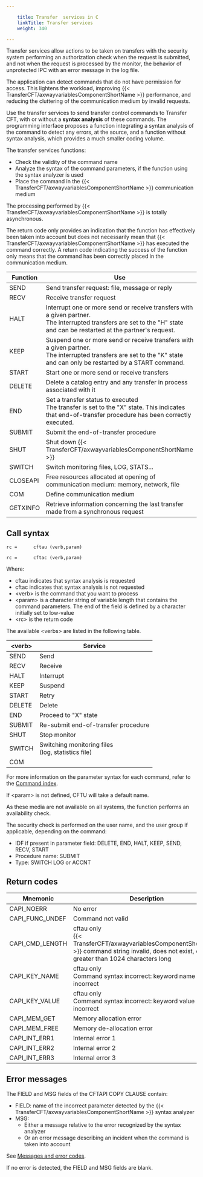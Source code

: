 ```yaml
---

    title: Transfer  services in C
    linkTitle: Transfer services
    weight: 340

---
```

Transfer services allow actions to be taken
on transfers with the security system performing an authorization check
when the request is submitted, and not when the request is processed by
the monitor, the behavior of unprotected IPC with an error message in
the log file.

The application can detect commands that do
not have permission for access. This lightens the workload, improving {{< TransferCFT/axwayvariablesComponentShortName  >}} performance, and reducing the cluttering
of the communication medium by invalid requests.

Use the transfer services to send transfer control commands to Transfer
CFT, with or without a **syntax analysis**
of these commands. The programming interface proposes a function integrating
a syntax analysis of the command to detect any errors, at the source,
and a function without syntax analysis, which provides a much smaller
coding volume.

The transfer services functions:

- Check the validity
    of the command name
- Analyze the syntax
    of the command parameters, if the function using the syntax analyzer is
    used
- Place the command
    in the {{< TransferCFT/axwayvariablesComponentShortName >}} communication medium

The processing performed by {{< TransferCFT/axwayvariablesComponentShortName  >}} is totally asynchronous.

The return code only provides an indication that the function has effectively
been taken into account but does not necessarily mean that {{< TransferCFT/axwayvariablesComponentShortName  >}}
has executed the command correctly. A return code indicating the success
of the function only means that the command has been correctly placed
in the communication medium.


| Function | Use |
| --- | --- |
| SEND | Send transfer request: file, message or reply |
| RECV | Receive transfer request |
| HALT | Interrupt one or more send or receive transfers with a given partner.<br/> The interrupted transfers are set to the "H" state and can be restarted at the partner's request. |
| KEEP | Suspend one or more send or receive transfers with a given partner.<br/> The interrupted transfers are set to the "K" state and can only be restarted by a START command. |
| START | Start one or more send or receive transfers |
| DELETE | Delete a catalog entry and any transfer in process associated with it |
| END | Set a transfer status to executed<br/> The transfer is set to the "X" state. This indicates that end-of-transfer procedure has been correctly executed. |
| SUBMIT | Submit the end-of-transfer procedure |
| SHUT | Shut down {{< TransferCFT/axwayvariablesComponentShortName  >}} |
| SWITCH | Switch monitoring files, LOG, STATS... |
| CLOSEAPI | Free resources allocated at opening of communication medium: memory, network, file |
| COM | Define communication medium |
| GETXINFO | Retrieve information concerning the last transfer made from a synchronous request |


<span id="Call Syntax"></span>

## Call syntax

`rc =      cftau (verb,param)`

`rc =      cftac (verb,param)`

Where:

- cftau indicates
    that syntax analysis is requested
- cftac indicates that syntax analysis is not requested
- &lt;verb> is
    the command that you want to process
- &lt;param> is
    a character string of variable length that contains the command parameters.
    The end of the field is defined by a character initially set to low-value
- &lt;rc> is the
    return code

The available &lt;verbs> are listed in the following table.


| &lt;verb&gt; | Service |
| --- | --- |
| SEND | Send |
| RECV | Receive |
| HALT | Interrupt |
| KEEP | Suspend |
| START | Retry |
| DELETE | Delete |
| END | Proceed to "X" state |
| SUBMIT | Re-submit end-of-transfer procedure |
| SHUT | Stop monitor |
| SWITCH | Switching monitoring files<br /> (log, statistics file) |
| COM |   |


For more information on the parameter syntax for each command, refer to
the [Command index](../../../../../c_intro_userinterfaces/command_summary).

If &lt;param> is not defined, CFTU will
take a default name.

As these media are not available on all systems, the function performs
an availability check.

The security check is performed on the user name, and the user group
if applicable, depending on the command:

- IDF if present
    in parameter field: DELETE, END, HALT, KEEP, SEND, RECV, START
- Procedure name:
    SUBMIT
- Type: SWITCH LOG
    or ACCNT

## Return codes


| Mnemonic | Description |
| --- | --- |
| CAPI_NOERR | No error |
| CAPI_FUNC_UNDEF | Command not valid |
| CAPI_CMD_LENGTH | cftau only<br/> {{< TransferCFT/axwayvariablesComponentShortName  >}} command string invalid, does not exist, or greater than 1024 characters long  |
| CAPI_KEY_NAME | cftau only<br/> Command syntax incorrect: keyword name incorrect |
| CAPI_KEY_VALUE | cftau only<br/> Command syntax incorrect: keyword value incorrect |
| CAPI_MEM_GET | Memory allocation error |
| CAPI_MEM_FREE | Memory de-allocation error |
| CAPI_INT_ERR1 | Internal error 1 |
| CAPI_INT_ERR2 | Internal error 2 |
| CAPI_INT_ERR3 | Internal error 3 |


## Error messages

The FIELD and MSG fields of the CFTAPI COPY CLAUSE contain:

- FIELD: name of
    the incorrect parameter detected by the {{< TransferCFT/axwayvariablesComponentShortName >}} syntax analyzer
- MSG:
    -   Either a message
        relative to the error recognized by the syntax analyzer
    -   Or an error
        message describing an incident when the command is taken into account

See [Messages
and error codes](../../../../../troubleshoot_intro/collecting_information).

If no error is detected, the FIELD and MSG fields are blank.
